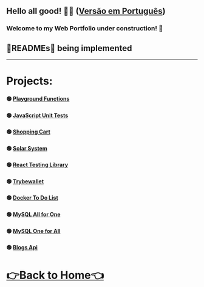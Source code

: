 <h2>Hello all good! 👋🤓 (<a href="https://github.com/PFonsecaFV/PFonsecaFV.github.io/blob/main/README_EN.md">Versão em Português</a>)</h2> 

### Welcome to my Web Portfolio under construction! 🚧

## 🚧READMEs🚧 being implemented

---

# Projects:

#### 🟢 [Playground Functions](https://github.com/PFonsecaFV?tab=repositories#:~:text=project%2Dplayground%2Dfunctions)
#### 🟢 [JavaScript Unit Tests](https://github.com/PFonsecaFV/project-js-unit-tests)
#### 🟢 [Shopping Cart](https://github.com/PFonsecaFV/project-shopping-cart)
#### 🟢 [Solar System ](https://github.com/PFonsecaFV/project-solar-system)
#### 🟢 [React Testing Library](https://github.com/PFonsecaFV/project-react-testing-library)
#### 🟢 [Trybewallet](https://github.com/PFonsecaFV/project-trybewallet)
#### 🟢 [Docker To Do List](https://github.com/PFonsecaFV/project-docker-todo-list)
#### 🟢 [MySQL All for One](https://github.com/PFonsecaFV/project-mysql-all-for-one)
#### 🟢 [MySQL One for All](https://github.com/PFonsecaFV/project-mysql-one-for-all)
#### 🟢 [Blogs Api](https://github.com/PFonsecaFV/project-blogs-api)

# [👉Back to Home👈](https://github.com/PFonsecaFV)
